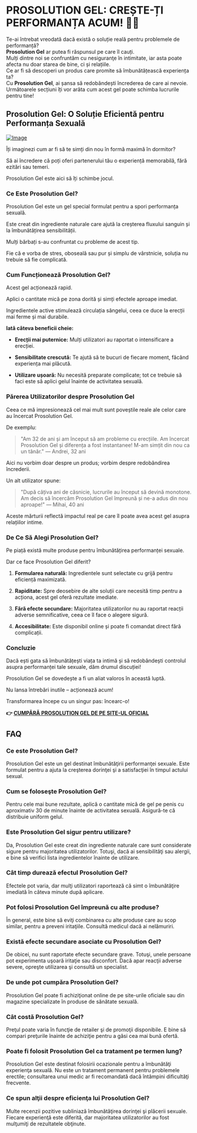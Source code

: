 # PROSOLUTION GEL: CREȘTE-ȚI PERFORMANȚA ACUM! 💪✨

Te-ai întrebat vreodată dacă există o soluție reală pentru problemele de performanță?  
**Prosolution Gel** ar putea fi răspunsul pe care îl cauți.  
Mulți dintre noi se confruntăm cu nesiguranţe în intimitate, iar asta poate afecta nu doar starea de bine, ci și relațiile.  
Ce ar fi să descoperi un produs care promite să îmbunătățească experiența ta?  
Cu **Prosolution Gel**, ai șansa să redobândești încrederea de care ai nevoie.  
Următoarele secțiuni îți vor arăta cum acest gel poate schimba lucrurile pentru tine!

## Prosolution Gel: O Soluție Eficientă pentru Performanța Sexuală

[![Image](https://www2.sellhealth.com/221/p6g6n004.jpg)](https://gchaffi.com/rL7paufB)

Îți imaginezi cum ar fi să te simți din nou în formă maximă în dormitor? 

Să ai încredere că poți oferi partenerului tău o experiență memorabilă, fără ezitări sau temeri. 

Prosolution Gel este aici să îți schimbe jocul.

### Ce Este Prosolution Gel?

Prosolution Gel este un gel special formulat pentru a spori performanța sexuală. 

Este creat din ingrediente naturale care ajută la creșterea fluxului sanguin și la îmbunătățirea sensibilității.

Mulți bărbați s-au confruntat cu probleme de acest tip.

Fie că e vorba de stres, oboseală sau pur și simplu de vârstnicie, soluția nu trebuie să fie complicată.

### Cum Funcționează Prosolution Gel?

Acest gel acționează rapid.

Aplici o cantitate mică pe zona dorită și simți efectele aproape imediat.

Ingredientele active stimulează circulația sângelui, ceea ce duce la erecții mai ferme și mai durabile. 

**Iată câteva beneficii cheie:**

- **Erecții mai puternice:** Mulți utilizatori au raportat o intensificare a erecției.
  
- **Sensibilitate crescută:** Te ajută să te bucuri de fiecare moment, făcând experiența mai plăcută.
  
- **Utilizare ușoară:** Nu necesită preparate complicate; tot ce trebuie să faci este să aplici gelul înainte de activitatea sexuală.

### Părerea Utilizatorilor despre Prosolution Gel

Ceea ce mă impresionează cel mai mult sunt poveștile reale ale celor care au încercat Prosolution Gel. 

De exemplu:

> "Am 32 de ani și am început să am probleme cu erecțiile. 
> Am încercat Prosolution Gel și diferența a fost instantanee! 
> M-am simțit din nou ca un tânăr." 
> — Andrei, 32 ani

Aici nu vorbim doar despre un produs; vorbim despre redobândirea încrederii. 

Un alt utilizator spune:

> "După câțiva ani de căsnicie, lucrurile au început să devină monotone. 
> Am decis să încercăm Prosolution Gel împreună și ne-a adus din nou aproape!" 
> — Mihai, 40 ani

Aceste mărturii reflectă impactul real pe care îl poate avea acest gel asupra relațiilor intime.

### De Ce Să Alegi Prosolution Gel?

Pe piață există multe produse pentru îmbunătățirea performanței sexuale. 

Dar ce face Prosolution Gel diferit?

1. **Formularea naturală:** Ingredientele sunt selectate cu grijă pentru eficiență maximizată.
   
2. **Rapiditate:** Spre deosebire de alte soluții care necesită timp pentru a acționa, acest gel oferă rezultate imediate.
   
3. **Fără efecte secundare:** Majoritatea utilizatorilor nu au raportat reacții adverse semnificative, ceea ce îl face o alegere sigură.

4. **Accesibilitate:** Este disponibil online și poate fi comandat direct fără complicații.

### Concluzie

Dacă ești gata să îmbunătățești viața ta intimă și să redobândești controlul asupra performanței tale sexuale, dăm drumul discuției!

Prosolution Gel se dovedește a fi un aliat valoros în această luptă. 

Nu lansa întrebări inutile – acționează acum!

Transformarea începe cu un singur pas: încearc-o!



**👉 [CUMPĂRĂ PROSOLUTION GEL DE PE SITE-UL OFICIAL](https://gchaffi.com/rL7paufB)**

## FAQ

### Ce este Prosolution Gel?
Prosolution Gel este un gel destinat îmbunătăţirii performanţei sexuale. Este formulat pentru a ajuta la creşterea dorinţei şi a satisfacţiei în timpul actului sexual.

### Cum se foloseşte Prosolution Gel?
Pentru cele mai bune rezultate, aplică o cantitate mică de gel pe penis cu aproximativ 30 de minute înainte de activitatea sexuală. Asigură-te că distribuie uniform gelul.

### Este Prosolution Gel sigur pentru utilizare?
Da, Prosolution Gel este creat din ingrediente naturale care sunt considerate sigure pentru majoritatea utilizatorilor. Totuşi, dacă ai sensibilităţi sau alergii, e bine să verifici lista ingredientelor înainte de utilizare.

### Cât timp durează efectul Prosolution Gel?
Efectele pot varia, dar mulţi utilizatori raportează că simt o îmbunătăţire imediată în câteva minute după aplicare. 

### Pot folosi Prosolution Gel împreună cu alte produse?
În general, este bine să eviţi combinarea cu alte produse care au scop similar, pentru a preveni iritaţiile. Consultă medicul dacă ai nelămuriri.

### Există efecte secundare asociate cu Prosolution Gel?
De obicei, nu sunt raportate efecte secundare grave. Totuşi, unele persoane pot experimenta uşoară iritaţie sau disconfort. Dacă apar reacţii adverse severe, opreşte utilizarea şi consultă un specialist.

### De unde pot cumpăra Prosolution Gel?
Prosolution Gel poate fi achiziţionat online de pe site-urile oficiale sau din magazine specializate în produse de sănătate sexuală.

### Cât costă Prosolution Gel?
Preţul poate varia în funcţie de retailer şi de promoţii disponibile. E bine să compari preţurile înainte de achiziţie pentru a găsi cea mai bună ofertă.

### Poate fi folosit Prosolution Gel ca tratament pe termen lung?
Prosolution Gel este destinat folosirii ocazionale pentru a îmbunătăţi experienţa sexuală. Nu este un tratament permanent pentru problemele erectile; consultarea unui medic ar fi recomandată dacă întâmpini dificultăţi frecvente.

### Ce spun alţii despre eficienţa lui Prosolution Gel?
Multe recenzii pozitive subliniază îmbunătăţirea dorinţei şi plăcerii sexuale. Fiecare experienţă este diferită, dar majoritatea utilizatorilor au fost mulţumiţi de rezultatele obţinute.